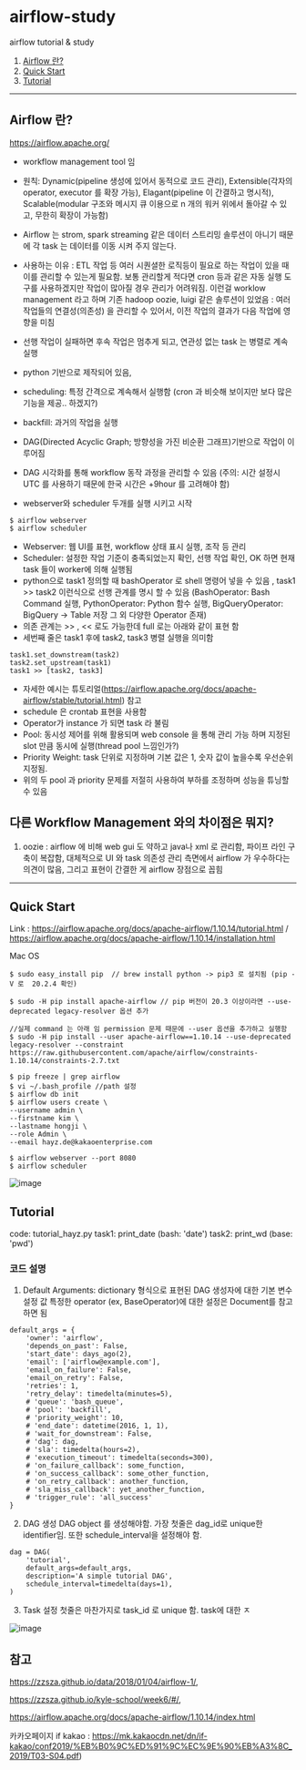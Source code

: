 # airflow-study
airflow tutorial &amp; study

1. [Airflow 란?](#airflow-란?)  
2. [Quick Start](#quick-start)
3. [Tutorial](#tutorial)

---------------------

## Airflow 란? 
https://airflow.apache.org/
- workflow management tool 임
- 원칙: Dynamic(pipeline 생성에 있어서 동적으로 코드 관리), Extensible(각자의 operator, executor 를 확장 가능), Elagant(pipeline 이 간결하고 명시적), Scalable(modular 구조와 메시지 큐 이용으로 n 개의 워커 위에서 돌아갈 수 있고, 무한히 확장이 가능함)
- Airflow 는 strom, spark streaming 같은 데이터 스트리밍 솔루션이 아니기 때문에 각 task 는 데이터를 이동 시켜 주지 않는다. 
- 사용하는 이유
 : ETL 작업 등 여러 시퀀셜한 로직등이 필요로 하는 작업이 있을 때 이를 관리할 수 있는게 필요함. 보통 관리할게 적다면 cron 등과 같은 자동 실행 도구를 사용하겠지만 작업이 많아질 경우 관리가 어려워짐. 이런걸 worklow management 라고 하며 기존 hadoop oozie, luigi 같은 솔루션이 있었음
 : 여러 작업들의 연결성(의존성) 을 관리할 수 있어서, 이전 작업의 결과가 다음 작업에 영향을 미침
- 선행 작업이 실패하면 후속 작업은 멈추게 되고, 연관성 없는 task 는 병렬로 계속 실행
- python 기반으로 제작되어 있음,
- scheduling: 특정 간격으로 계속해서 실행함 (cron 과 비슷해 보이지만 보다 많은 기능을 제공.. 하겠지?)
- backfill: 과거의 작업을 실행
- DAG(Directed Acyclic Graph; 방향성을 가진 비순환 그래프)기반으로 작업이 이루어짐
- DAG 시각화를 통해 workflow 동작 과정을 관리할 수 있음
(주의: 시간 설정시 UTC 를 사용하기 때문에 한국 시간은 +9hour 를 고려해야 함)

- webserver와 scheduler 두개를 실행 시키고 시작

```
$ airflow webserver
$ airflow scheduler
```

- Webserver: 웹 UI를 표현, workflow 상태 표시 실행, 조작 등 관리
- Scheduler: 설정한 작업 기준이 충족되었는지 확인, 선행 작업 확인, OK 하면 현재 task 들이 worker에 의해 실행됨
- python으로 task1 정의할 때 bashOperator 로 shell 명령어 넣을 수 있음 , task1 >> task2 이런식으로 선행 관계를 명시 할 수 있음 (BashOperator: Bash Command 실행, PythonOperator: Python 함수 실행, BigQueryOperator: BigQuery -> Table 저장 그 외 다양한 Operator 존재)
- 의존 관계는 >> , << 로도 가능한데 full 로는 아래와 같이 표현 함
- 세번째 줄은 task1 후에 task2, task3 병렬 실행을 의미함

```
task1.set_downstream(task2)
task2.set_upstream(task1)
task1 >> [task2, task3]
```

- 자세한 예시는 튜토리얼(https://airflow.apache.org/docs/apache-airflow/stable/tutorial.html) 참고
- schedule 은 crontab 표현을 사용함 
- Operator가 instance 가 되면 task 라 불림
- Pool: 동시성 제어를 위해 활용되며 web console 을 통해 관리 가능 하며 지정된 slot 만큼 동시에 실행(thread pool 느낌인가?)
- Priority Weight: task 단위로 지정하며 기본 값은 1, 숫자 값이 높을수록 우선순위 지정됨. 
- 위의 두 pool 과 priority 문제를 저절히 사용하여 부하를 조정하며 성능을 튜닝할 수 있음

## 다른 Workflow Management 와의 차이점은 뭐지?
1. oozie : airflow 에 비해 web gui 도 약하고 java나 xml 로 관리함, 파이프 라인 구축이 복잡함, 대체적으로 UI 와 task 의존성 관리 측면에서 airflow 가 우수하다는 의견이 많음, 그리고 표현이 간결한 게 airflow 장점으로 꼽힘


----------------------

## Quick Start
Link : https://airflow.apache.org/docs/apache-airflow/1.10.14/tutorial.html / https://airflow.apache.org/docs/apache-airflow/1.10.14/installation.html

Mac OS
```
$ sudo easy_install pip  // brew install python -> pip3 로 설치됨 (pip -V 로  20.2.4 확인)

$ sudo -H pip install apache-airflow // pip 버전이 20.3 이상이라면 --use-deprecated legacy-resolver 옵션 추가

//실제 command 는 아래 임 permission 문제 때문에 --user 옵션을 추가하고 실행함
$ sudo -H pip install --user apache-airflow==1.10.14 --use-deprecated legacy-resolver --constraint https://raw.githubusercontent.com/apache/airflow/constraints-1.10.14/constraints-2.7.txt

$ pip freeze | grep airflow
$ vi ~/.bash_profile //path 설정
$ airflow db init
$ airflow users create \
--username admin \
--firstname kim \
--lastname hongji \
--role Admin \
--email hayz.de@kakaoenterprise.com

$ airflow webserver --port 8080
$ airflow scheduler
```
![image](https://user-images.githubusercontent.com/36401495/104279878-5df1a800-54ee-11eb-8de3-986170102f4d.png)

## Tutorial
code: tutorial_hayz.py
task1: print_date (bash: 'date')
task2: print_wd  (base: 'pwd')

### 코드 설명
1. Default Arguments: dictionary 형식으로 표현된 DAG 생성자에 대한 기본 변수 설정 값
특정한 operator (ex, BaseOperator)에 대한 설정은 Document를 참고하면 됨

```
default_args = {
    'owner': 'airflow',
    'depends_on_past': False,
    'start_date': days_ago(2),
    'email': ['airflow@example.com'],
    'email_on_failure': False,
    'email_on_retry': False,
    'retries': 1,
    'retry_delay': timedelta(minutes=5),
    # 'queue': 'bash_queue',
    # 'pool': 'backfill',
    # 'priority_weight': 10,
    # 'end_date': datetime(2016, 1, 1),
    # 'wait_for_downstream': False,
    # 'dag': dag,
    # 'sla': timedelta(hours=2),
    # 'execution_timeout': timedelta(seconds=300),
    # 'on_failure_callback': some_function,
    # 'on_success_callback': some_other_function,
    # 'on_retry_callback': another_function,
    # 'sla_miss_callback': yet_another_function,
    # 'trigger_rule': 'all_success'
}
```

2. DAG 생성
DAG object 를 생성해야함. 가장 첫줄은 dag_id로 unique한 identifier임.
또한 schedule_interval을 설정해야 함.

```
dag = DAG(
    'tutorial',
    default_args=default_args,
    description='A simple tutorial DAG',
    schedule_interval=timedelta(days=1),
)
```

3. Task 설정
첫줄은 마찬가지로 task_id 로 unique 함.
task에 대한 ㅈ




![image](https://user-images.githubusercontent.com/36401495/104290430-ae243680-54fd-11eb-9c46-48e0a17674cc.png)


## 참고
 https://zzsza.github.io/data/2018/01/04/airflow-1/,
 
 https://zzsza.github.io/kyle-school/week6/#/, 
 
 https://airflow.apache.org/docs/apache-airflow/1.10.14/index.html
 
 카카오페이지 if kakao : https://mk.kakaocdn.net/dn/if-kakao/conf2019/%EB%B0%9C%ED%91%9C%EC%9E%90%EB%A3%8C_2019/T03-S04.pdf)
